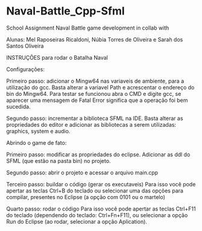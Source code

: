 # Naval-Battle_Cpp-Sfml
School Assignment Naval Battle game development in collab with

Alunas: Mel Raposeiras Ricaldoni, Núbia Torres de Oliveira e Sarah dos Santos Oliveira

INSTRUÇÕES para rodar o Batalha Naval

Configurações:

Primeiro passo: adicionar o Mingw64 nas variaveis de ambiente, para a utilização do gcc.
Basta alterar a variavel Path e acrescentar o endereço do bin do Mingw64. Para testar se funcionou abra o CMD e digite gcc, se aparecer uma mensagem de Fatal Error significa que a operação foi bem sucedida. 

Segundo passo: incrementar a biblioteca SFML na IDE.
Basta alterar as propriedades do editor e adicionar as bibliotecas a serem utilizadas: graphics, system e audio.

Abrindo o game de fato:

Primeiro passo: modificar as propriedades do eclipse.
Adicionar as ddl do SFML (que estão na pasta bin) no projeto.

Segundo passo: abrir o projeto e acessar o arquivo main.cpp

Terceiro passo: buildar o código (gerar os executaveis)
Para isso você pode apertar as teclas Ctrl+B do teclado ou selecionar uma das opções para compilar, presentes no Eclipse (a opção com 0101 ou o martelo)

Quarto passo: rodar o código
Para isso você pode apertar as teclas Ctrl+F11 do teclado (dependendo do teclado: Ctrl+Fn+F11), ou selecionar a opção Run do Eclipse (ao rodar, selecionar a opção Aplication).




 
